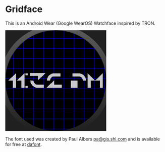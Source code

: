# Gridface

This is an Android Wear (Google WearOS) Watchface inspired by TRON.

![preview](app/src/main/res/mipmap-nodpi/preview_round.png)

The font used was created by Paul Albers <pa@gis.shl.com> and is available for free at [dafont](https://www.dafont.com/tron.font).